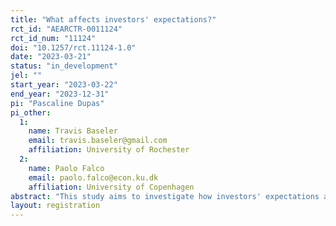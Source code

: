 ```yaml
---
title: "What affects investors' expectations?"
rct_id: "AEARCTR-0011124"
rct_id_num: "11124"
doi: "10.1257/rct.11124-1.0"
date: "2023-03-21"
status: "in_development"
jel: ""
start_year: "2023-03-22"
end_year: "2023-12-31"
pi: "Pascaline Dupas"
pi_other:
  1:
    name: Travis Baseler
    email: travis.baseler@gmail.com
    affiliation: University of Rochester
  2:
    name: Paolo Falco
    email: paolo.falco@econ.ku.dk
    affiliation: University of Copenhagen
abstract: "This study aims to investigate how investors' expectations are affected by information about the project and the region in which an investment project is located."
layout: registration
---
```



